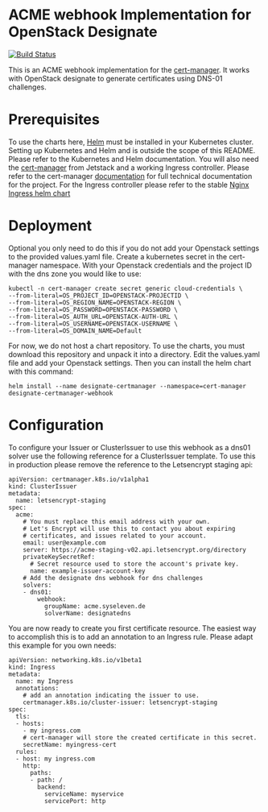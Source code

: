 # ACME webhook Implementation for OpenStack Designate

[![Build Status](https://travis-ci.org/syseleven/designate-certmanager-webhook.svg?branch=master)](https://travis-ci.org/syseleven/designate-certmanager-webhook)

This is an ACME webhook implementation for the [cert-manager](http://docs.cert-manager.io). It works with OpenStack designate to generate certificates using DNS-01 challenges.

# Prerequisites

To use the charts here, [Helm](https://helm.sh/) must be installed in your Kubernetes cluster. Setting up Kubernetes and Helm and is outside the scope of this README. Please refer to the Kubernetes and Helm documentation. You will also need the [cert-manager](https://github.com/jetstack/cert-manager) from Jetstack and a working Ingress controller. Please refer to the cert-manager [documentation](https://docs.cert-manager.io) for full technical documentation for the project. For the Ingress controller please refer to the stable [Nginx Ingress helm chart](https://github.com/helm/charts/tree/master/stable/nginx-ingress)  

# Deployment

Optional you only need to do this if you do not add your Openstack settings to the provided values.yaml file. Create a kubernetes secret in the cert-manager namespace. With your Openstack credentials and the project ID with the dns zone you would like to use:

```
kubectl -n cert-manager create secret generic cloud-credentials \
--from-literal=OS_PROJECT_ID=OPENSTACK-PROJECTID \
--from-literal=OS_REGION_NAME=OPENSTACK-REGION \
--from-literal=OS_PASSWORD=OPENSTACK-PASSWORD \
--from-literal=OS_AUTH_URL=OPENSTACK-AUTH-URL \
--from-literal=OS_USERNAME=OPENSTACK-USERNAME \
--from-literal=OS_DOMAIN_NAME=Default
```

For now, we do not host a chart repository. To use the charts, you must download this repository and unpack it into a directory. Edit the values.yaml file and add your Openstack settings. Then you can install the helm chart with this command:

```
helm install --name designate-certmanager --namespace=cert-manager designate-certmanager-webhook
```

# Configuration

To configure your Issuer or ClusterIssuer to use this webhook as a dns01 solver use the following reference for a ClusterIssuer template. To use this in production please remove the reference to the Letsencrypt staging api:

```
apiVersion: certmanager.k8s.io/v1alpha1
kind: ClusterIssuer
metadata:
  name: letsencrypt-staging
spec:
  acme:
    # You must replace this email address with your own.
    # Let's Encrypt will use this to contact you about expiring
    # certificates, and issues related to your account.
    email: user@example.com
    server: https://acme-staging-v02.api.letsencrypt.org/directory
    privateKeySecretRef:
      # Secret resource used to store the account's private key.
      name: example-issuer-account-key
    # Add the designate dns webhook for dns challenges
    solvers:
    - dns01:
        webhook:
          groupName: acme.syseleven.de
          solverName: designatedns
```

You are now ready to create you first certificate resource. The easiest way to accomplish this is to add an annotation to an Ingress rule. Please adapt this example for you own needs: 

```
apiVersion: networking.k8s.io/v1beta1
kind: Ingress
metadata:
  name: my Ingress
  annotations:
    # add an annotation indicating the issuer to use.
    certmanager.k8s.io/cluster-issuer: letsencrypt-staging
spec:
  tls:
  - hosts:
    - my ingress.com
    # cert-manager will store the created certificate in this secret.
    secretName: myingress-cert 
  rules:
  - host: my ingress.com
    http:
      paths:
      - path: /
        backend:
          serviceName: myservice
          servicePort: http
``` 
